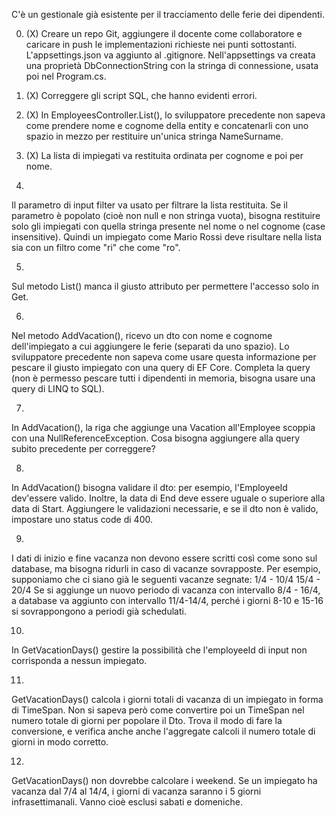 C'è un gestionale già esistente per il tracciamento delle ferie dei dipendenti.

0. (X)
Creare un repo Git, aggiungere il docente come collaboratore e caricare in push le implementazioni richieste nei punti sottostanti.
L'appsettings.json va aggiunto al .gitignore.
Nell'appsettings va creata una proprietà DbConnectionString con la stringa di connessione, usata poi nel Program.cs.

1. (X)
Correggere gli script SQL, che hanno evidenti errori.

2. (X)
In EmployeesController.List(), lo sviluppatore precedente non sapeva come prendere
nome e cognome della entity e concatenarli con uno spazio in mezzo
per restituire un'unica stringa NameSurname.

3. (X)
La lista di impiegati va restituita ordinata per cognome e poi per nome.

4.
Il parametro di input filter va usato per filtrare la lista restituita.
Se il parametro è popolato (cioè non null e non stringa vuota),
bisogna restituire solo gli impiegati con quella stringa presente
nel nome o nel cognome (case insensitive).
Quindi un impiegato come Mario Rossi deve risultare nella lista sia con un filtro come "ri" che come "ro".

5.
Sul metodo List() manca il giusto attributo per permettere l'accesso solo in Get.

6.
Nel metodo AddVacation(), ricevo un dto con nome e cognome dell'impiegato a cui aggiungere le ferie (separati da uno spazio).
Lo sviluppatore precedente non sapeva come usare questa informazione per pescare il giusto impiegato con una query di EF Core.
Completa la query (non è permesso pescare tutti i dipendenti in memoria, bisogna usare una query di LINQ to SQL).

7.
In AddVacation(), la riga che aggiunge una Vacation all'Employee scoppia con una NullReferenceException.
Cosa bisogna aggiungere alla query subito precedente per correggere?

8.
In AddVacation() bisogna validare il dto: per esempio, l'EmployeeId dev'essere valido.
Inoltre, la data di End deve essere uguale o superiore alla data di Start.
Aggiungere le validazioni necessarie, e se il dto non è valido, impostare uno status code di 400.

9.
I dati di inizio e fine vacanza non devono essere scritti così come sono sul database, ma bisogna ridurli in caso di vacanze sovrapposte.
Per esempio, supponiamo che ci siano già le seguenti vacanze segnate:
1/4 - 10/4
15/4 - 20/4
Se si aggiunge un nuovo periodo di vacanza con intervallo 8/4 - 16/4, a database va aggiunto con intervallo 11/4-14/4,
perché i giorni 8-10 e 15-16 si sovrappongono a periodi già schedulati.

10.
In GetVacationDays() gestire la possibilità che l'employeeId di input non corrisponda a nessun impiegato.

11.
GetVacationDays() calcola i giorni totali di vacanza di un impiegato in forma di TimeSpan.
Non si sapeva però come convertire poi un TimeSpan nel numero totale di giorni per popolare il Dto.
Trova il modo di fare la conversione, e verifica anche anche l'aggregate calcoli il numero totale di giorni in modo corretto.

12.
GetVacationDays() non dovrebbe calcolare i weekend.
Se un impiegato ha vacanza dal 7/4 al 14/4, i giorni di vacanza saranno i 5 giorni infrasettimanali.
Vanno cioè esclusi sabati e domeniche.
